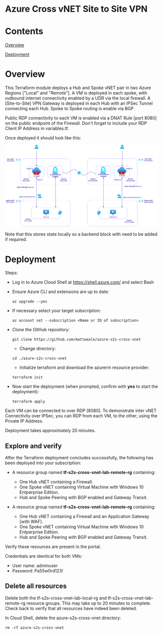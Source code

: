 # **Azure Cross vNET Site to Site VPN**

# Contents
[Overview](#overview)

[Deployment](#deployment)

# Overview

This Terraform module deploys a Hub and Spoke vNET pair in two Azure Regions ["Local" and "Remote"]. A VM is deployed in each spoke, with outbound internet connectivity enabled by a UDR via the local firewall. A [Site-to-Site] VPN Gateway is deployed in each Hub with an IPSec Tunnel connecting each Hub. Spoke to Spoke routing is enable via BGP

Public RDP connectivity to each VM is enabled via a DNAT Rule [port 8080] on the public endpoint of the Firewall. Don't forget to include your RDP Client IP Address in variables.tf.

Once deployed it should look like this:

![image](images/azure-s2s-cross-vnet.png)

Note that this stores state locally so a backend block with need to be added if required.

# Deployment

Steps:
- Log in to Azure Cloud Shell at https://shell.azure.com/ and select Bash
- Ensure Azure CLI and extensions are up to date:
  
  `az upgrade --yes`
  
- If necessary select your target subscription:
  
  `az account set --subscription <Name or ID of subscription>`
  
- Clone the  GitHub repository:
  
  `git clone https://github.com/mattweale/azure-s2s-cross-vnet`
  
  - Change directory:
  
  `cd ./azure-s2s-cross-vnet`
  - Initialize terraform and download the azurerm resource provider:

  `terraform init`

- Now start the deployment (when prompted, confirm with **yes** to start the deployment):
 
  `terraform apply`

Each VM can be connected to over RDP [8080]. To demonstrate inter vNET Connectivity over IPSec, you can RDP from each VM, to the other, using the Private IP Address.

Deployment takes approximately 20 minutes. 
## Explore and verify

After the Terraform deployment concludes successfully, the following has been deployed into your subscription:
- A resource group named **tf-s2s-cross-vnet-lab-remote-rg** containing:
  - One Hub vNET containing a Firewall.
  - One Spoke vNET containing Virtual Machine with Windows 10 Entperprise Edition.
  - Hub and Spoke Peering with BGP enabled and Gateway Transit.

- A resource group named **tf-s2s-cross-vnet-lab-remote-rg** containing:
  - One Hub vNET containing a Firewall and an Application Gateway [with WAF].
  - One Spoke vNET containing Virtual Machine with Windows 10 Entperprise Edition.
  - Hub and Spoke Peering with BGP enabled and Gateway Transit.

Verify these resources are present in the portal.

Credentials are identical for both VMs:
- User name: adminuser
- Password: Pa55w0rd123!

## Delete all resources

Delete both the tf-s2s-cross-vnet-lab-local-rg and tf-s2s-cross-vnet-lab-remote-rg resource groups. This may take up to 20 minutes to complete. Check back to verify that all resources have indeed been deleted.

In Cloud Shell, delete the azure-s2s-cross-vnet directory:

`rm -rf azure-s2s-cross-vnet`